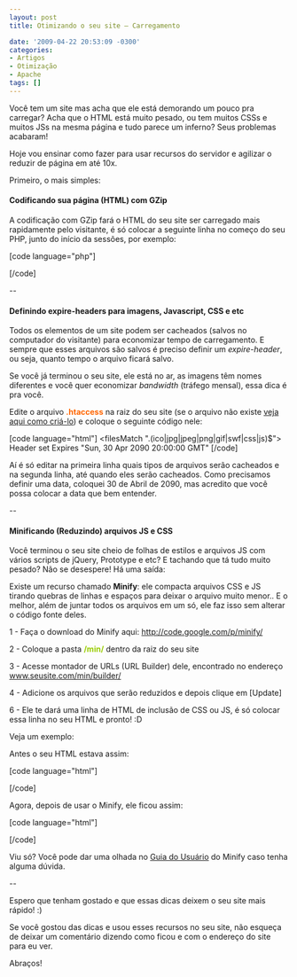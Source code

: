 ```yaml
---
layout: post
title: Otimizando o seu site – Carregamento

date: '2009-04-22 20:53:09 -0300'
categories:
- Artigos
- Otimização
- Apache
tags: []
---
```

Você tem um site mas acha que ele está demorando um pouco pra carregar? Acha que o HTML está muito pesado, ou tem muitos CSSs e muitos JSs na mesma página e tudo parece um inferno? Seus problemas acabaram!

Hoje vou ensinar como fazer para usar recursos do servidor e agilizar o reduzir de página em até 10x.

Primeiro, o mais simples:

<h4>Codificando sua página (HTML) com GZip</h4>
A codificação com GZip fará o HTML do seu site ser carregado mais rapidamente pelo visitante, é só colocar a seguinte linha no começo do seu PHP, junto do início da sessões, por exemplo:


[code language="php"]
<?php
ob_start("ob_gzhandler");
?>
[/code]

--

<h4>Definindo expire-headers para imagens, Javascript, CSS e etc</h4>
Todos os elementos de um site podem ser cacheados (salvos no computador do visitante) para economizar tempo de carregamento. E sempre que esses arquivos são salvos é preciso definir um <em>expire-header</em>, ou seja, quanto tempo o arquivo ficará salvo.

Se você já terminou o seu site, ele está no ar, as imagens têm nomes diferentes e você quer economizar <em>bandwidth</em> (tráfego mensal), essa dica é pra você.

Edite o arquivo <span style="color: #ff6600;"><strong>.htaccess</strong></span> na raiz do seu site (se o arquivo não existe <a href="/instalando-o-no-www-no-seu-site" target="_blank">veja aqui como criá-lo</a>) e coloque o seguinte código nele:


[code language="html"]
<filesMatch ".(ico|jpg|jpeg|png|gif|swf|css|js)$">
Header set Expires "Sun, 30 Apr 2090 20:00:00 GMT"
</filesMatch>
[/code]

Aí é só editar na primeira linha quais tipos de arquivos serão cacheados e na segunda linha, até quando eles serão cacheados. Como precisamos definir uma data, coloquei 30 de Abril de 2090, mas acredito que você possa colocar a data que bem entender.

--

<h4>Minificando (Reduzindo) arquivos JS e CSS</h4>
Você terminou o seu site cheio de folhas de estilos e arquivos JS com vários scripts de jQuery, Prototype e etc? E tachando que tá tudo muito pesado? Não se desespere! Há uma saída:

Existe um recurso chamado <strong>Minify</strong>: ele compacta arquivos CSS e JS tirando quebras de linhas e espaços para deixar o arquivo muito menor.. E o melhor, além de juntar todos os arquivos em um só, ele faz isso sem alterar o código fonte deles.

1 - Faça o download do Minify aqui: <a title="Minify Project" href="http://code.google.com/p/minify/" target="_blank">http://code.google.com/p/minify/</a>

2 - Coloque a pasta <span style="color: #99cc00;"><strong>/min/</strong></span> dentro da raiz do seu site

3 - Acesse montador de URLs (URL Builder) dele, encontrado no endereço <span style="color: #0000ff;">www.seusite.com/min/builder/</span>

4 - Adicione os arquivos que serão reduzidos e depois clique em [Update]

6 - Ele te dará uma linha de HTML de inclusão de CSS ou JS, é só colocar essa linha no seu HTML e pronto! :D

Veja um exemplo:

Antes o seu HTML estava assim:


[code language="html"]
<head>
<title>Meu Site</title>
<meta http-equiv="content-type" content="text/html; charset=iso-8859-1" />

<!-- CSS -->

<link rel="stylesheet" href="layout.css" type="text/css" />
<link rel="stylesheet" href="noticias.css" type="text/css" />
<!-- JS -->
<script language="JavaScript" src="js/jquery.js" type="text/javascript"></script>
<script language="JavaScript" src="js/jquery.cycle.js" type="text/javascript"></script>
<script language="JavaScript" src="js/outroscript.js" type="text/javascript"></script>
</head>
[/code]

Agora, depois de usar o Minify, ele ficou assim:


[code language="html"]
<head>
<title>Meu Site</title>
<meta http-equiv="content-type" content="text/html; charset=iso-8859-1" />

<!-- CSS -->

<link type="text/css" rel="stylesheet" href="/min/f=layout.css,noticia.css" />
<!-- JS -->
<script type="text/javascript" src="/min/f=js/jquery.js,js/jquery.cycle.js,outroscript.js"></script>
</head>
[/code]

Viu só? Você pode dar uma olhada no <a href="http://code.google.com/p/minify/wiki/UserGuide" target="_blank">Guia do Usuário</a> do Minify caso tenha alguma dúvida.

--

Espero que tenham gostado e que essas dicas deixem o seu site mais rápido! :)

Se você gostou das dicas e usou esses recursos no seu site, não esqueça de deixar um comentário dizendo como ficou e com o endereço do site para eu ver.

Abraços!

